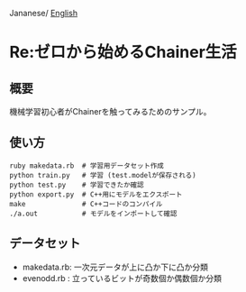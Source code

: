 Jananese/ [English](README.md)

# Re:ゼロから始めるChainer生活

## 概要

機械学習初心者がChainerを触ってみるためのサンプル。

## 使い方

    ruby makedata.rb  # 学習用データセット作成
    python train.py   # 学習 (test.modelが保存される)
    python test.py    # 学習できたか確認
    python export.py  # C++用にモデルをエクスポート
    make              # C++コードのコンパイル
    ./a.out           # モデルをインポートして確認

## データセット

* makedata.rb: 一次元データが上に凸か下に凸か分類
* evenodd.rb : 立っているビットが奇数個か偶数個か分類
